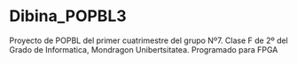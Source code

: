 # Dibina_POPBL3
Proyecto de POPBL del primer cuatrimestre del grupo Nº7. Clase F de 2º del Grado de Informatica, Mondragon Unibertsitatea.
Programado para FPGA
